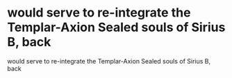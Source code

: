 # would serve to re-integrate the Templar-Axion Sealed souls of Sirius B, back

would serve to re-integrate the Templar-Axion Sealed souls of Sirius B, back